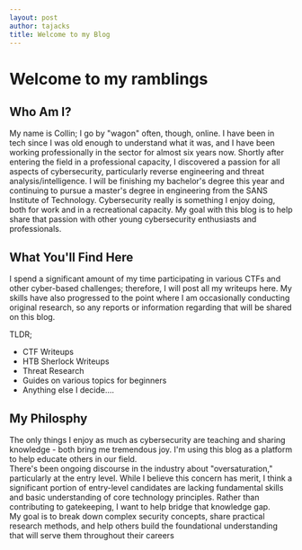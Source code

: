 ```yaml
---
layout: post
author: tajacks
title: Welcome to my Blog
---
```


# Welcome to my ramblings

## Who Am I?

My name is Collin; I go by "wagon" often, though, online. I have been in tech since I was old enough to understand what it was, and I have been working professionally in the sector for almost six years now. Shortly after entering the field in a professional capacity, I discovered a passion for all aspects of cybersecurity, particularly reverse engineering and threat analysis/intelligence. I will be finishing my bachelor's degree this year and continuing to pursue a master's degree in engineering from the SANS Institute of Technology. Cybersecurity really is something I enjoy doing, both for work and in a recreational capacity. My goal with this blog is to help share that passion with other young cybersecurity enthusiasts and professionals.  

## What You'll Find Here

I spend a significant amount of my time participating in various CTFs and other cyber-based challenges; therefore, I will post all my writeups here. My skills have also progressed to the point where I am occasionally conducting original research, so any reports or information regarding that will be shared on this blog. 

TLDR;
- CTF Writeups
- HTB Sherlock Writeups
- Threat Research
- Guides on various topics for beginners
- Anything else I decide....

## My Philosphy

The only things I enjoy as much as cybersecurity are teaching and sharing knowledge - both bring me tremendous joy. I'm using this blog as a platform to help educate others in our field. \
There's been ongoing discourse in the industry about "oversaturation," particularly at the entry level. While I believe this concern has merit, I think a significant portion of entry-level candidates are lacking fundamental skills and basic understanding of core technology principles. Rather than contributing to gatekeeping, I want to help bridge that knowledge gap. \
My goal is to break down complex security concepts, share practical research methods, and help others build the foundational understanding that will serve them throughout their careers

